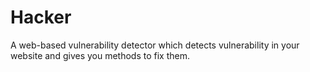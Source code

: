# Hacker
A web-based vulnerability detector which detects vulnerability in your website and gives you methods to fix them.
